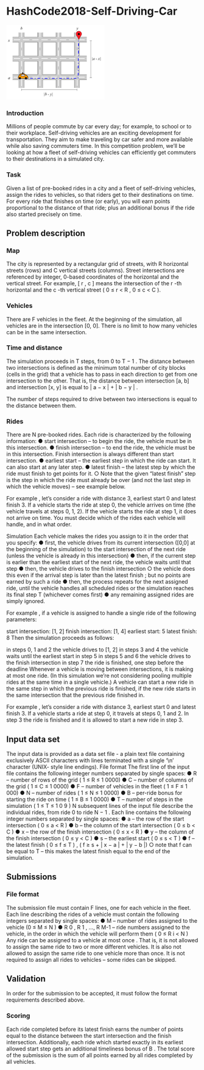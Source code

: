 # HashCode2018-Self-Driving-Car

![](https://github.com/darraghmerrick/HashCode2018-Self-Driving-Car/blob/main/self%20driving%20car.png)

### Introduction
Millions of people commute by car every day; for example, to school or to their workplace.
Self-driving vehicles are an exciting development for transportation. They aim to make traveling by car safer
and more available while also saving commuters time.
In this competition problem, we’ll be looking at how a fleet of self-driving vehicles can efficiently get
commuters to their destinations in a simulated city.

### Task
Given a list of pre-booked rides in a city and a fleet of self-driving vehicles, assign the rides to vehicles, so
that riders get to their destinations on time.
For every ride that finishes on time (or early), you will earn points proportional to the distance of that ride;
plus an additional bonus if the ride also started precisely on time.

## Problem description
### Map
The city is represented by a rectangular grid of streets, with R horizontal streets (rows) and C vertical
streets (columns). Street intersections are referenced by integer, 0-based coordinates of the horizontal and
the vertical street. For example, [ r , c ] means the intersection of the r -th horizontal and the c -th vertical
street ( 0 ≤ r < R , 0 ≤ c < C ).

### Vehicles
There are F vehicles in the fleet. At the beginning of the simulation, all vehicles are in the intersection [0, 0].
There is no limit to how many vehicles can be in the same intersection.

### Time and distance
The simulation proceeds in T steps, from 0 to T − 1 .
The distance between two intersections is defined as the minimum total number of city blocks (cells in the
grid) that a vehicle has to pass in each direction to get from one intersection to the other. That is, the
distance between intersection [a, b] and intersection [x, y] is equal to | a − x | + | b − y | .

The number of steps required to drive between two intersections is equal to the distance between them.
### Rides
There are N pre-booked rides.
Each ride is characterized by the following information:
● start intersection – to begin the ride, the vehicle must be in this intersection.
● finish intersection – to end the ride, the vehicle must be in this intersection. Finish intersection is
always different than start intersection.
● earliest start – the earliest step in which the ride can start. It can also start at any later step.
● latest finish – the latest step by which the ride must finish to get points for it.
○ Note that the given “latest finish” step is the step in which the ride must already be over
(and not the last step in which the vehicle moves) – see example below.

For example , let’s consider a ride with distance 3, earliest start 0 and latest finish 3.
If a vehicle starts the ride at step 0, the vehicle arrives on time (the vehicle travels at steps 0, 1, 2).
If the vehicle starts the ride at step 1, it does not arrive on time.
You must decide which of the rides each vehicle will handle, and in what order.


Simulation
Each vehicle makes the rides you assign to it in the order that you specify:
● first, the vehicle drives from its current intersection ([0,0] at the beginning of the simulation) to the
start intersection of the next ride (unless the vehicle is already in this intersection)
● then, if the current step is earlier than the earliest start of the next ride, the vehicle waits until that
step
● then, the vehicle drives to the finish intersection
○ the vehicle does this even if the arrival step is later than the latest finish ; but no points are
earned by such a ride
● then, the process repeats for the next assigned ride, until the vehicle handles all scheduled rides or
the simulation reaches its final step T (whichever comes first)
● any remaining assigned rides are simply ignored.

For example , if a vehicle is assigned to handle a single ride of the following parameters:

start intersection: [1, 2]
finish intersection: [1, 4]
earliest start: 5
latest finish: 8
Then the simulation proceeds as follows:

in steps 0, 1 and 2 the vehicle drives to [1, 2]
in steps 3 and 4 the vehicle waits until the earliest start in step 5
in steps 5 and 6 the vehicle drives to the finish intersection
in step 7 the ride is finished, one step before the deadline
Whenever a vehicle is moving between intersections, it is making at most one ride. (In this simulation we’re
not considering pooling multiple rides at the same time in a single vehicle.) A vehicle can start a new ride in
the same step in which the previous ride is finished, if the new ride starts in the same intersection that the
previous ride finished in.

For example , let’s consider a ride with distance 3, earliest start 0 and latest finish 3. If a vehicle starts a
ride at step 0, it travels at steps 0, 1 and 2. In step 3 the ride is finished and it is allowed to start a new
ride in step 3.

## Input data set
The input data is provided as a data set file - a plain text file containing exclusively ASCII characters with
lines terminated with a single ‘\n’ character (UNIX- style line endings).
File format
The first line of the input file contains the following integer numbers separated by single spaces:
● R – number of rows of the grid ( 1 ≤ R ≤ 1 0000)
● C – number of columns of the grid ( 1 ≤ C ≤ 1 0000)
● F – number of vehicles in the fleet ( 1 ≤ F ≤ 1 000)
● N – number of rides ( 1 ≤ N ≤ 1 0000)
● B – per-ride bonus for starting the ride on time ( 1 ≤ B ≤ 1 0000)
●
T – number of steps in the simulation ( 1 ≤ T ≤ 1 0 9 )
N subsequent lines of the input file describe the individual rides, from ride 0 to ride N − 1 . Each line
contains the following integer numbers separated by single spaces:
● a – the row of the start intersection ( 0 ≤ a < R )
● b – the column of the start intersection ( 0 ≤ b < C )
● x – the row of the finish intersection ( 0 ≤ x < R )
● y – the column of the finish intersection ( 0 ≤ y < C )
● s – the earliest start ( 0 ≤ s < T )
● f – the latest finish ( 0 ≤ f ≤ T ) , ( f ≥ s + | x − a | + | y − b |)
○ note that f can be equal to T – this makes the latest finish equal to the end of the simulation.

## Submissions
### File format
The submission file must contain F lines, one for each vehicle in the fleet.
Each line describing the rides of a vehicle must contain the following integers separated by single spaces:
● M – number of rides assigned to the vehicle (0 ≤ M ≤ N )
● R 0 , R 1 , ..., R M-1 – ride numbers assigned to the vehicle, in the order in which the vehicle will perform
them ( 0 ≤ R i < N )
Any ride can be assigned to a vehicle at most once . That is, it is not allowed to assign the same ride to
two or more different vehicles. It is also not allowed to assign the same ride to one vehicle more than once.
It is not required to assign all rides to vehicles – some rides can be skipped.


## Validation
In order for the submission to be accepted, it must follow the format requirements described above.
### Scoring
Each ride completed before its latest finish earns the number of points equal to the distance between the
start intersection and the finish intersection.
Additionally, each ride which started exactly in its earliest allowed start step gets an additional timeliness
bonus of B .
The total score of the submission is the sum of all points earned by all rides completed by all vehicles.

